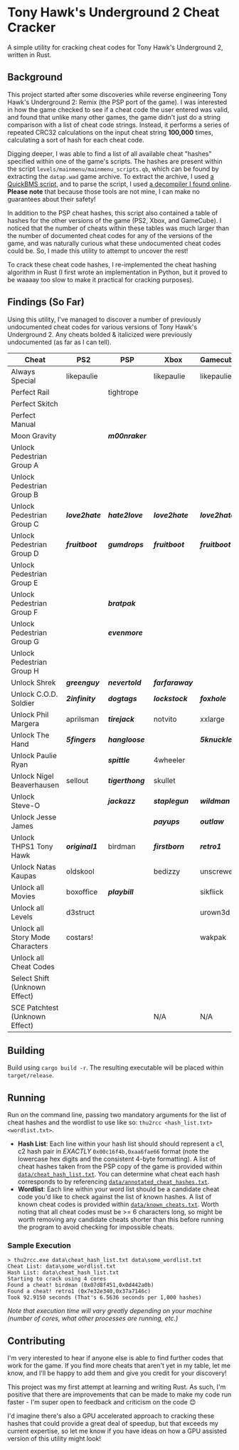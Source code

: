 # Tony Hawk's Underground 2 Cheat Cracker

A simple utility for cracking cheat codes for Tony Hawk's Underground 2, written in Rust.

## Background

This project started after some discoveries while reverse engineering Tony Hawk's Underground 2: Remix (the PSP port of the game). I was interested in how the game checked to see if a cheat code the user entered was valid, and found that unlike many other games, the game didn't just do a string comparison with a list of cheat code strings. Instead, it performs a series of repeated CRC32 calculations on the input cheat string **100,000** times, calculating a sort of hash for each cheat code.

Digging deeper, I was able to find a list of all available cheat "hashes" specified within one of the game's scripts. The hashes are present within the script `levels/mainmenu/mainmenu_scripts.qb`, which can be found by extracting the `datap.wad` game archive. To extract the archive, I used [a QuickBMS script](https://aluigi.altervista.org/bms/thps_hed_wad.bms), and to parse the script, I used [a decompiler I found online](http://thmods.com/forum/viewtopic.php?t=835). **Please note** that because those tools are not mine, I can make no guarantees about their safety!

In addition to the PSP cheat hashes, this script also contained a table of hashes for the other versions of the game (PS2, Xbox, and GameCube). I noticed that the number of cheats within these tables was much larger than the number of documented cheat codes for any of the versions of the game, and was naturally curious what these undocumented cheat codes could be. So, I made this utility to attempt to uncover the rest!

To crack these cheat code hashes, I re-implemented the cheat hashing algorithm in Rust (I first wrote an implementation in Python, but it proved to be waaaay too slow to make it practical for cracking purposes).

## Findings (So Far)

Using this utility, I've managed to discover a number of previously undocumented cheat codes for various versions of Tony Hawk's Underground 2. Any cheats bolded & italicized were previously undocumented (as far as I can tell).

| Cheat                            | PS2             | PSP              | Xbox             | Gamecube        |
|----------------------------------|-----------------|------------------|------------------|-----------------|
| Always Special                   | likepaulie      |                  | likepaulie       | likepaulie      |
| Perfect Rail                     |                 | tightrope        |                  |                 |
| Perfect Skitch                   |                 |                  |                  |                 |
| Perfect Manual                   |                 |                  |                  |                 |
| Moon Gravity                     |                 | ***m00nraker***  |                  |                 |
| Unlock Pedestrian Group A        |                 |                  |                  |                 |
| Unlock Pedestrian Group B        |                 |                  |                  |                 |
| Unlock Pedestrian Group C        | ***love2hate*** | ***hate2love***  | ***love2hate***  | ***love2hate*** |
| Unlock Pedestrian Group D        | ***fruitboot*** | ***gumdrops***   | ***fruitboot***  | ***fruitboot*** |
| Unlock Pedestrian Group E        |                 |                  |                  |                 |
| Unlock Pedestrian Group F        |                 | ***bratpak***    |                  |                 |
| Unlock Pedestrian Group G        |                 | ***evenmore***   |                  |                 |
| Unlock Pedestrian Group H        |                 |                  |                  |                 |
| Unlock Shrek                     | ***greenguy***  | ***nevertold***  | ***farfaraway*** |                 |
| Unlock C.O.D. Soldier            | ***2infinity*** | ***dogtags***    | ***lockstock***  | ***foxhole***   |
| Unlock Phil Margera              | aprilsman       | ***tirejack***   | notvito          | xxlarge         |
| Unlock The Hand                  | ***5fingers***  | ***hangloose***  |                  | ***5knuckles*** |
| Unlock Paulie Ryan               |                 | ***spittle***    | 4wheeler         |                 |
| Unlock Nigel Beaverhausen        | sellout         | ***tigerthong*** | skullet          |                 |
| Unlock Steve-O                   |                 | ***jackazz***    | ***staplegun***  | ***wildman***   |
| Unlock Jesse James               |                 |                  | ***payups***     | ***outlaw***    |
| Unlock THPS1 Tony Hawk           | ***original1*** | birdman          | ***firstborn***  | ***retro1***    |
| Unlock Natas Kaupas              | oldskool        |                  | bedizzy          | unscrewed       |
| Unlock all Movies                | boxoffice       | ***playbill***   |                  | sikflick        |
| Unlock all Levels                | d3struct        |                  |                  | urown3d         |
| Unlock all Story Mode Characters | costars!        |                  |                  | wakpak          |
| Unlock all Cheat Codes           |                 |                  |                  |                 |
| Select Shift (Unknown Effect)    |                 |                  |                  |                 |
| SCE Patchtest (Unknown Effect)   |                 |                  | N/A              | N/A             |

## Building

Build using `cargo build -r`. The resulting executable will be placed within `target/release`.

## Running

Run on the command line, passing two mandatory arguments for the list of cheat hashes and the wordlist to use like so: `thu2rcc <hash_list.txt> <wordlist.txt>`.

* **Hash List**: Each line within your hash list should should represent a c1, c2 hash pair in *EXACTLY* `0x00c16f4b,0xaa6fae66` format (note the lowercase hex digits and the consistent 4-byte formatting). A list of cheat hashes taken from the PSP copy of the game is provided within [`data/cheat_hash_list.txt`](data/cheat_hash_list.txt). You can determine what cheat each hash corresponds to by referencing [`data/annotated_cheat_hashes.txt`](data/annotated_cheat_hashes.txt).
* **Wordlist**: Each line within your word list should be a candidate cheat code you'd like to check against the list of known hashes. A list of known cheat codes is provided within [`data/known_cheats.txt`](data/known_cheats.txt). Worth noting that all cheat codes must be >=  6 characters long, so might be worth removing any candidate cheats shorter than this before running the program to avoid checking for impossible cheats.

### Sample Execution

```console
> thu2rcc.exe data\cheat_hash_list.txt data\some_wordlist.txt
Cheat List: data\some_wordlist.txt
Hash List: data\cheat_hash_list.txt
Starting to crack using 4 cores
Found a cheat! birdman (0x07d8f451,0x0d442a0b)
Found a cheat! retro1 (0x7e32e340,0x37a7146c)
Took 92.9150 seconds (That's 6.5636 seconds per 1,000 hashes)
```

*Note that execution time will vary greatly depending on your machine (number of cores, what other processes are running, etc.)*

## Contributing

I'm very interested to hear if anyone else is able to find further codes that work for the game. If you find more cheats that aren't yet in my table, let me know, and I'll be happy to add them and give you credit for your discovery!

This project was my first attempt at learning and writing Rust. As such, I'm positive that there are improvements that can be made to make my code run faster - I'm super open to feedback and criticism on the code 😊

I'd imagine there's also a GPU accelerated approach to cracking these hashes that could provide a great deal of speedup, but that exceeds my current expertise, so let me know if you have ideas on how a GPU assisted version of this utility might look!
